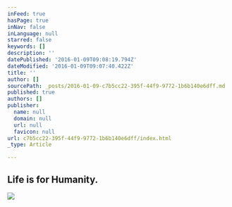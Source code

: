 ```yaml
---
inFeed: true
hasPage: true
inNav: false
inLanguage: null
starred: false
keywords: []
description: ''
datePublished: '2016-01-09T09:08:19.794Z'
dateModified: '2016-01-09T09:07:40.422Z'
title: ''
author: []
sourcePath: _posts/2016-01-09-c7b5cc22-395f-44f9-9772-1b6b140e6dff.md
published: true
authors: []
publisher:
  name: null
  domain: null
  url: null
  favicon: null
url: c7b5cc22-395f-44f9-9772-1b6b140e6dff/index.html
_type: Article

---
```

## Life is for Humanity.
![](https://the-grid-user-content.s3-us-west-2.amazonaws.com/243c5151-df43-4bdc-90e8-a84bed41dea1.jpg)